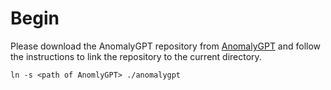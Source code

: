 # Begin 

Please download the AnomalyGPT repository from [AnomalyGPT](https://github.com/CASIA-IVA-Lab/AnomalyGPT) and follow the instructions to link the repository to the current directory.
```code
ln -s <path of AnomlyGPT> ./anomalygpt
```